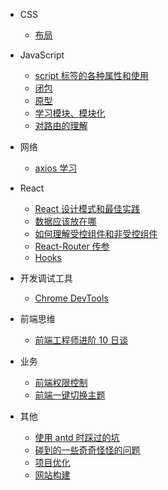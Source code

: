 - CSS

  - [布局](fe/layout.md)

- JavaScript

  - [script 标签的各种属性和使用](fe/attributesAndUsageOfTheScriptTag.md)
  - [闭包](fe/closure.md)
  - [原型](fe/prototype.md)
  - [学习模块、模块化](fe/learnModule.md)
  - [对路由的理解](fe/howToUnderstandRouter.md)

- 网络

  - [axios 学习](fe/howToUseAxios.md)

- React

  - [React 设计模式和最佳实践](fe/designPatternAndBestPractices.md)
  - [数据应该放在哪](fe/whereToSaveData.md "在React中如何传递数据")
  - [如何理解受控组件和非受控组件](fe/controlledAndUncontrolledComponents.md)
  - [React-Router 传参](fe/passParamsInReact.md)
  - [Hooks](fe/hooks.md)

- 开发调试工具

  - [Chrome DevTools](fe/chromeDevTools.md)

- 前端思维

  - [前端工程师进阶 10 日谈](fe/advanced.md)

- 业务

  - [前端权限控制](fe/frontEndPermissionControl.md)
  - [前端一键切换主题](fe/changeThemesDynamic.md "前端换肤，动态切换主题的实现")

- 其他

  - [使用 antd 时踩过的坑](fe/setbacksIHadWithAntD.md)
  - [碰到的一些奇奇怪怪的问题](fe/strangeQuestions.md)
  - [项目优化](fe/performanceOptimization.md)
  - [网站构建](fe/websiteConstruction.md)
